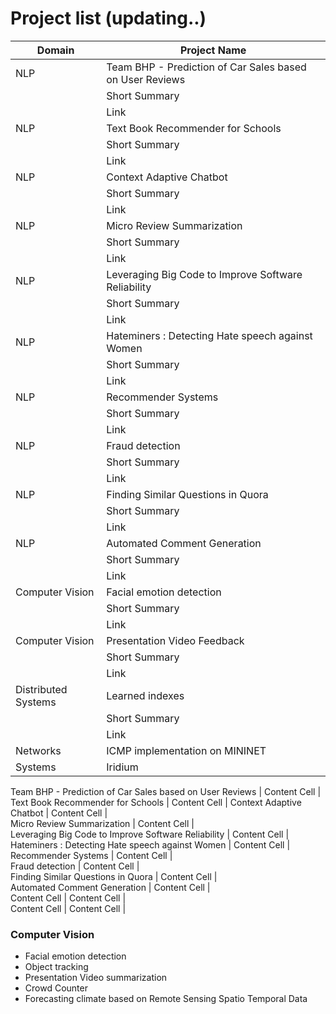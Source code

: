 
# Project list (updating..)


Domain | Project Name  
------------- | -------------  
 NLP | Team BHP - Prediction of Car Sales based on User Reviews 
 |    |Short Summary  
 |    |Link 
 NLP | Text Book Recommender for Schools 
 |    |Short Summary  
 |    |Link 
 NLP | Context Adaptive Chatbot  
 |    |Short Summary  
 |    |Link 
 NLP | Micro Review Summarization
 |    |Short Summary  
 |    |Link 
 NLP | Leveraging Big Code to Improve Software Reliability
 |    |Short Summary  
 |    |Link 
 NLP | Hateminers : Detecting Hate speech against Women
 |    |Short Summary  
 |    |Link 
 NLP | Recommender Systems
 |    |Short Summary  
 |    |Link 
 NLP | Fraud detection
 |    |Short Summary  
 |    |Link 
 NLP | Finding Similar Questions in Quora
 |    |Short Summary  
 |    |Link 
 NLP | Automated Comment Generation
 |    |Short Summary  
 |    |Link 
 Computer Vision | Facial emotion detection
 |    |Short Summary  
 |    |Link 
 Computer Vision | Presentation Video Feedback
 |    |Short Summary  
 |    |Link 
 Distributed Systems | Learned indexes
 |    |Short Summary  
 |    |Link 
 Networks | ICMP implementation on MININET | Content
 Systems | Iridium | Content

Team BHP - Prediction of Car Sales based on User Reviews | Content Cell |	
 Text Book Recommender for Schools | Content Cell |	
 Context Adaptive Chatbot   | Content Cell |	
 Micro Review Summarization  | Content Cell |	
 Leveraging Big Code to Improve Software Reliability  | Content Cell |	
 Hateminers : Detecting Hate speech against Women  | Content Cell |	
 Recommender Systems  | Content Cell |	
 Fraud detection | Content Cell |	
 Finding Similar Questions in Quora  | Content Cell  |	
 Automated Comment Generation   | Content Cell  |	
 Content Cell  | Content Cell  |	
 Content Cell  | Content Cell  |	

 ### Computer Vision	
* Facial emotion detection	
* Object tracking	
* Presentation Video summarization	
* Crowd Counter	
* Forecasting climate based on Remote Sensing Spatio Temporal Data

